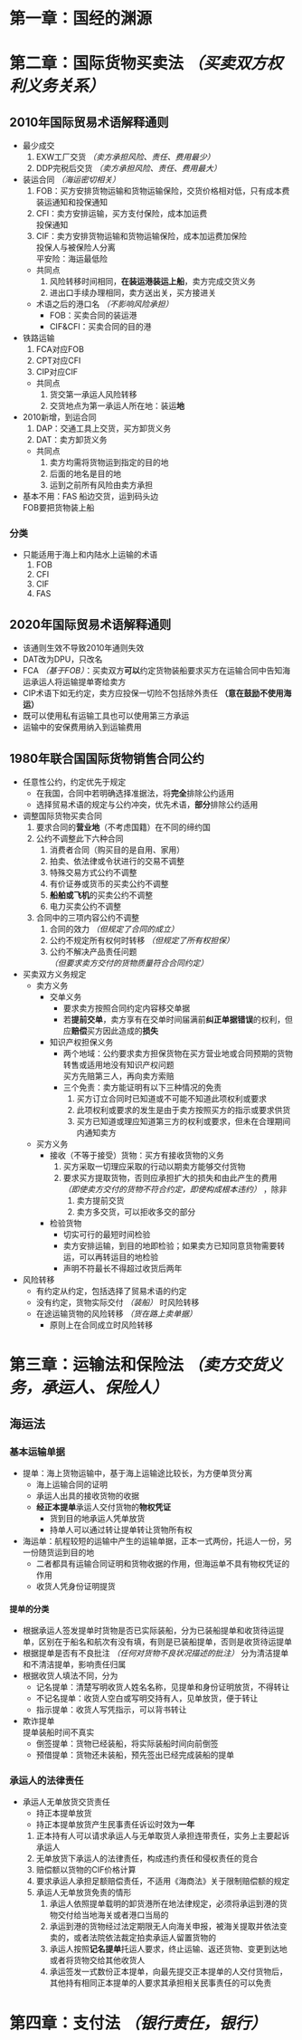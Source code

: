 # 第一章：国经的渊源
# 第二章：国际货物买卖法 *（买卖双方权利义务关系）*
## 2010年国际贸易术语解释通则
- 最少成交
    1. EXW工厂交货 *（卖方承担风险、责任、费用最少）*
    2. DDP完税后交货 *（卖方承担风险、责任、费用最大）*
- 装运合同 *（海运密切相关）*
    1. FOB：买方安排货物运输和货物运输保险，交货价格相对低，只有成本费  
        装运通知和投保通知
    2. CFI：卖方安排运输，买方支付保险，成本加运费  
        投保通知
    3. CIF：卖方安排货物运输和货物运输保险，成本加运费加保险  
        投保人与被保险人分离  
        平安险：海运最低险
    - 共同点
        1. 风险转移时间相同，**在装运港装运上船**，卖方完成交货义务
        2. 进出口手续办理相同，卖方送出关，买方接进关
    - 术语之后的港口名 *（不影响风险承担）*
        - FOB：买卖合同的装运港
        - CIF&CFI：买卖合同的目的港
- 铁路运输
    1. FCA对应FOB
    2. CPT对应CFI
    3. CIP对应CIF
    - 共同点
        1. 货交第一承运人风险转移
        2. 交货地点为第一承运人所在地：装运**地**
- 2010新增，到运合同
    1. DAP：交通工具上交货，买方卸货义务
    2. DAT：卖方卸货义务
    - 共同点
        1. 卖方均需将货物运到指定的目的地
        2. 后面的地名是目的地
        3. 运到之前所有风险由卖方承担
- 基本不用：FAS 
    船边交货，运到码头边  
    FOB要把货物装上船
### 分类
- 只能适用于海上和内陆水上运输的术语
    1. FOB
    2. CFI
    3. CIF
    4. FAS
## 2020年国际贸易术语解释通则
- 该通则生效不导致2010年通则失效
- DAT改为DPU，只改名
- FCA *（基于FOB）*：买卖双方**可以**约定货物装船要求买方在运输合同中告知海运承运人将运输提单寄给卖方
- CIP术语下如无约定，卖方应投保一切险不包括除外责任 **（意在鼓励不使用海运）**
- 既可以使用私有运输工具也可以使用第三方承运
- 运输中的安保费用纳入到运输费用
## 1980年联合国国际货物销售合同公约
- 任意性公约，约定优先于规定
    - 在我国，合同中若明确选择准据法，将**完全**排除公约适用
    - 选择贸易术语的规定与公约冲突，优先术语，**部分**排除公约适用
- 调整国际货物买卖合同
    1. 要求合同的**营业地**（不考虑国籍）在不同的缔约国
    2. 公约不调整此下六种合同
        1. 消费者合同（购买目的是自用、家用）
        2. 拍卖、依法律或令状进行的交易不调整
        3. 特殊交易方式公约不调整
        3. 有价证券或货币的买卖公约不调整
        4. **船舶或飞机**的买卖公约不调整
        6. 电力买卖公约不调整
    3. 合同中的三项内容公约不调整
        1. 合同的效力 *（但规定了合同的成立）*
        2. 公约不规定所有权何时转移 *（但规定了所有权担保）*
        3. 公约不解决产品责任问题 *（但要求卖方交付的货物质量符合合同约定）*
- 买卖双方义务规定
    - 卖方义务
        - 交单义务
            - 要求卖方按照合同约定内容移交单据
            - 若**提前交单**，卖方享有在交单时间届满前**纠正单据错误**的权利，但应**赔偿**买方因此造成的**损失**
        - 知识产权担保义务
            - 两个地域：公约要求卖方担保货物在买方营业地或合同预期的货物转售或适用地没有知识产权问题  
                买方先赔第三人，再向卖方索赔
            - 三个免责：卖方能证明有以下三种情况的免责
                1. 买方订立合同时已知道或不可能不知道此项权利或要求
                2. 此项权利或要求的发生是由于卖方按照买方的指示或要求供货
                3. 买方已知道或理应知道第三方的权利或要求，但未在合理期间内通知卖方
    - 买方义务
        - 接收（不等于接受）货物：买方有接收货物的义务
            1. 买方采取一切理应采取的行动以期卖方能够交付货物
            2. 要求买方提取货物，否则应承担扩大的损失和由此产生的费用 *（即使卖方交付的货物不符合约定，即使构成根本违约）*  ，除非
                1. 卖方提前交货
                2. 卖方多交货，可以拒收多交的部分
        - 检验货物
            - 切实可行的最短时间检验
            - 卖方安排运输，到目的地即检验；如果卖方已知同意货物需要转运，可以再转运目的地检验
            - 声明不符最长不得超过收货后两年
- 风险转移
    - 有约定从约定，包括选择了贸易术语的约定
    - 没有约定，货物实际交付 *（装船）* 时风险转移
    - 在途运输货物的风险转移 *（货在路上卖单据）*
        - 原则上在合同成立时风险转移
# 第三章：运输法和保险法 *（卖方交货义务，承运人、保险人）*
## 海运法
### 基本运输单据
- 提单：海上货物运输中，基于海上运输途比较长，为方便单货分离
    - 海上运输合同的证明
    - 承运人出具的接收货物的收据
    - **经正本提单**承运人交付货物的**物权凭证**
        - 货到目的地承运人凭单放货
        - 持单人可以通过转让提单转让货物所有权
- 海运单：航程较短的运输中产生的运输单据，正本一式两份，托运人一份，另一份随货运到目的地
    - 二者都具有运输合同证明和货物收据的作用，但海运单不具有物权凭证的作用
    - 收货人凭身份证明提货
#### 提单的分类
- 根据承运人签发提单时货物是否已实际装船，分为已装船提单和收货待运提单，区别在于船名和航次有没有填，有则是已装船提单，否则是收货待运提单
- 根据提单是否有不良批注 *（任何对货物不良状况描述的批注）* 分为清洁提单和不清洁提单，影响责任归属
- 根据收货人填法不同，分为
    - 记名提单：清楚写明收货人姓名名称，见提单和身份证明放货，不得转让
    - 不记名提单：收货人空白或写明交持有人，见单放货，便于转让
    - 指示提单：收货人写凭指示，可以背书转让
- 欺诈提单  
    提单装船时间不真实 
    - 倒签提单：货物已经装船，将实际装船时间向前倒签
    - 预借提单：货物还未装船，预先签出已经完成装船的提单
### 承运人的法律责任
- 承运人无单放货交货责任
    - 持正本提单放货
    - 持正本提单放货产生民事责任诉讼时效为**一年**
    1. 正本持有人可以请求承运人与无单取货人承担连带责任，实务上主要起诉承运人
    2. 无单放货下承运人的法律责任，构成违约责任和侵权责任的竞合
    3. 赔偿额以货物的CIF价格计算
    4. 要求承运人承担足额赔偿责任，不适用《海商法》关于限制赔偿额的规定
    5. 承运人无单放货免责的情形
        1. 承运人依照提单载明的卸货港所在地法律规定，必须将承运到港的货物交付给当地海关或者港口当局的
        2. 承运到港的货物经过法定期限无人向海关申报，被海关提取并依法变卖的，或者法院依法裁定拍卖承运人留置货物的
        3. 承运人按照**记名提单**托运人要求，终止运输、返还货物、变更到达地或者将货物交给其他收货人
        4. 承运签发一式数份正本提单，向最先提交正本提单的人交付货物后，其他持有相同正本提单的人要求其承担相关民事责任的可以免责
# 第四章：支付法 *（银行责任，银行）*